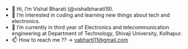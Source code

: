 - 👋 Hi, I’m Vishal Bharati (@vishalbharati19).
- 👀 I’m interested in coding and learning new things about tech and electronics.
- 🌱 I’m currently in third year of Electronics and telecommunication engineering at Department of Technology, Shivaji University, Kolhapur.
- 📫 How to reach me ?? -> vabharti11@gmail.com

<!---
vishalbharati19/vishalbharati19 is a ✨ special ✨ repository because its `README.md` (this file) appears on your GitHub profile.
You can click the Preview link to take a look at your changes.
--->
